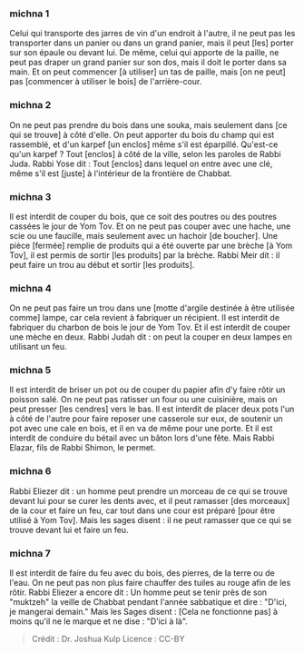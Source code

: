 
### michna 1
Celui qui transporte des jarres de vin d'un endroit à l'autre, il ne peut pas les transporter dans un panier ou dans un grand panier, mais il peut [les] porter sur son épaule ou devant lui. De même, celui qui apporte de la paille, ne peut pas draper un grand panier sur son dos, mais il doit le porter dans sa main. Et on peut commencer [à utiliser] un tas de paille, mais [on ne peut] pas [commencer à utiliser le bois] de l'arrière-cour.

### michna 2
On ne peut pas prendre du bois dans une souka, mais seulement dans [ce qui se trouve] à côté d'elle. On peut apporter du bois du champ qui est rassemblé, et d'un karpef [un enclos] même s'il est éparpillé. Qu'est-ce qu'un karpef ? Tout [enclos] à côté de la ville, selon les paroles de Rabbi Juda. Rabbi Yose dit : Tout [enclos] dans lequel on entre avec une clé, même s'il est [juste] à l'intérieur de la frontière de Chabbat.

### michna 3
Il est interdit de couper du bois, que ce soit des poutres ou des poutres cassées le jour de Yom Tov. Et on ne peut pas couper avec une hache, une scie ou une faucille, mais seulement avec un hachoir [de boucher]. Une pièce [fermée] remplie de produits qui a été ouverte par une brèche [à Yom Tov], il est permis de sortir [les produits] par la brèche. Rabbi Meir dit : il peut faire un trou au début et sortir [les produits].

### michna 4
On ne peut pas faire un trou dans une [motte d'argile destinée à être utilisée comme] lampe, car cela revient à fabriquer un récipient. Il est interdit de fabriquer du charbon de bois le jour de Yom Tov. Et il est interdit de couper une mèche en deux. Rabbi Judah dit : on peut la couper en deux lampes en utilisant un feu.

### michna 5
Il est interdit de briser un pot ou de couper du papier afin d'y faire rôtir un poisson salé. On ne peut pas ratisser un four ou une cuisinière, mais on peut presser [les cendres] vers le bas. Il est interdit de placer deux pots l'un à côté de l'autre pour faire reposer une casserole sur eux, de soutenir un pot avec une cale en bois, et il en va de même pour une porte. Et il est interdit de conduire du bétail avec un bâton lors d'une fête. Mais Rabbi Elazar, fils de Rabbi Shimon, le permet.

### michna 6
Rabbi Eliezer dit : un homme peut prendre un morceau de ce qui se trouve devant lui pour se curer les dents avec, et il peut ramasser [des morceaux] de la cour et faire un feu, car tout dans une cour est préparé [pour être utilisé à Yom Tov]. Mais les sages disent : il ne peut ramasser que ce qui se trouve devant lui et faire un feu.

### michna 7
Il est interdit de faire du feu avec du bois, des pierres, de la terre ou de l'eau. On ne peut pas non plus faire chauffer des tuiles au rouge afin de les rôtir. Rabbi Eliezer a encore dit : Un homme peut se tenir près de son "muktzeh" la veille de Chabbat pendant l'année sabbatique et dire : "D'ici, je mangerai demain." Mais les Sages disent : [Cela ne fonctionne pas] à moins qu'il ne le marque et ne dise : "D'ici à là".

>Crédit : Dr. Joshua Kulp
>Licence : CC-BY